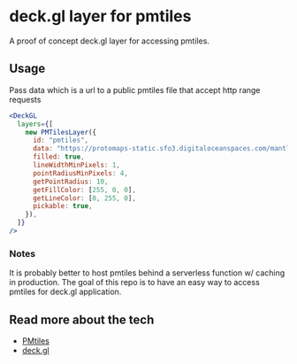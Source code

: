 # deck.gl layer for pmtiles

A proof of concept deck.gl layer for accessing pmtiles.

## Usage

Pass data which is a url to a public pmtiles file that accept http range requests

```jsx
<DeckGL
  layers={[
    new PMTilesLayer({
      id: "pmtiles",
      data: "https://protomaps-static.sfo3.digitaloceanspaces.com/mantle-trial.pmtiles",
      filled: true,
      lineWidthMinPixels: 1,
      pointRadiusMinPixels: 4,
      getPointRadius: 10,
      getFillColor: [255, 0, 0],
      getLineColor: [0, 255, 0],
      pickable: true,
    }),
  ]}
/>
```

### Notes

It is probably better to host pmtiles behind a serverless function w/ caching in production. The goal of this repo is to have an easy way to access pmtiles for deck.gl application.

## Read more about the tech

- [PMtiles](https://github.com/protomaps/PMTiles)
- [deck.gl](https://github.com/vis.gl/vis.gl)
